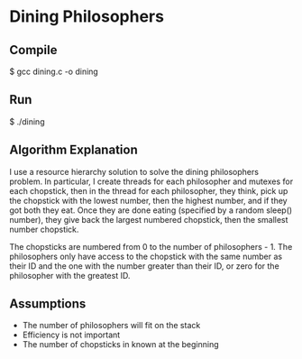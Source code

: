 # Dining Philosophers

## Compile
$ gcc dining.c -o dining

## Run
$ ./dining <number of philosophers> <number of times a philosopher should eat>

## Algorithm Explanation
I use a resource hierarchy solution to solve the dining philosophers problem. In particular, I create threads for each philosopher and mutexes for each chopstick, then in the thread for each philosopher, they think, pick up the chopstick with the lowest number, then the highest number, and if they got both they eat. Once they are done eating (specified by a random sleep() number), they give back the largest numbered chopstick, then the smallest number chopstick.

The chopsticks are numbered from 0 to the number of philosophers - 1. The philosophers only have access to the chopstick with the same number as their ID and the one with the number greater than their ID, or zero for the philosopher with the greatest ID.

## Assumptions
- The number of philosophers will fit on the stack
- Efficiency is not important
- The number of chopsticks in known at the beginning
